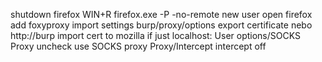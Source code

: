 shutdown firefox
WIN+R
firefox.exe -P -no-remote
new user
open firefox
add foxyproxy
import settings
burp/proxy/options
export certificate
nebo http://burp
import cert to mozilla
if just localhost:
	User options/SOCKS Proxy
	uncheck use SOCKS proxy
	Proxy/Intercept
	intercept off

